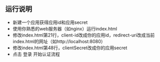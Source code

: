 ## 运行说明
* 新建一个应用获得应用id和应用secret
* 使用你熟悉的web服务器（如nginx）运行index.html
* 修改index.html第21行，client-id改成你的应用id，redirect-uri改成当前index.html的网址（如http://localhost:8080）
* 修改index.html第48行，clientSecret改成你的应用secret
* 点击 登录 开始认证流程

